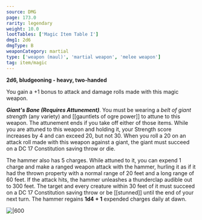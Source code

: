 ```yaml
---
source: DMG
page: 173.0
rarity: legendary
weight: 10.0
lootTables: ['Magic Item Table I']
dmg1: 2d6
dmgType: B
weaponCategory: martial
type: ['weapon (maul)', 'martial weapon', 'melee weapon']
tag: item/magic
---
```


**2d6, bludgeoning - heavy, two-handed**

You gain a +1 bonus to attack and damage rolls made with this magic weapon.

**_Giant's Bane (Requires Attunement)_**. You must be wearing a _belt of giant strength_ (any variety) and [[gauntlets of ogre power]] to attune to this weapon. The attunement ends if you take off either of those items. While you are attuned to this weapon and holding it, your Strength score increases by 4 and can exceed 20, but not 30. When you roll a 20 on an attack roll made with this weapon against a giant, the giant must succeed on a DC 17 Constitution saving throw or die.

The hammer also has 5 charges. While attuned to it, you can expend 1 charge and make a ranged weapon attack with the hammer, hurling it as if it had the thrown property with a normal range of 20 feet and a long range of 60 feet. If the attack hits, the hammer unleashes a thunderclap audible out to 300 feet. The target and every creature within 30 feet of it must succeed on a DC 17 Constitution saving throw or be [[stunned]] until the end of your next turn. The hammer regains **1d4 + 1** expended charges daily at dawn.


![|600](https://5e.tools/img/items/DMG/Hammer%20of%20Thunderbolts.jpg)